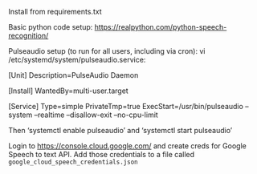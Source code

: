 Install from requirements.txt

Basic python code setup:
https://realpython.com/python-speech-recognition/

Pulseaudio setup (to run for all users, including via cron):
vi /etc/systemd/system/pulseaudio.service:

[Unit]
Description=PulseAudio Daemon

[Install]
WantedBy=multi-user.target

[Service]
Type=simple
PrivateTmp=true
ExecStart=/usr/bin/pulseaudio –system –realtime –disallow-exit –no-cpu-limit

Then ‘systemctl enable pulseaudio’ and ‘systemctl start pulseaudio’ 


Login to https://console.cloud.google.com/ and create creds for Google Speech to text API.
Add those credentials to a file called `google_cloud_speech_credentials.json`

